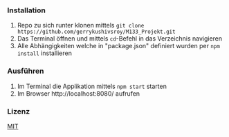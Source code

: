 ### Installation
1. Repo zu sich runter klonen mittels ```git clone https://github.com/gerrykushivsroy/M133_Projekt.git```
2. Das Terminal öffnen und mittels ```cd```-Befehl in das Verzeichnis navigieren
3. Alle Abhängigkeiten welche in "package.json" definiert wurden per ```npm install``` installieren

### Ausführen
1. Im Terminal die Applikation mittels ```npm start``` starten
2. Im Browser http://localhost:8080/ aufrufen

### Lizenz
[MIT](https://github.com/rollup/rollup/blob/master/LICENSE.md)